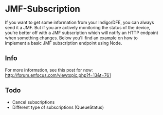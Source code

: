 # JMF-Subscription
If you want to get some information from your Indigo/DFE, you can always send it a JMF. But if you are actively monitoring the status of the device, you're better off with a JMF subscription which will notify an HTTP endpoint when something changes. Below you'll find an example on how to implement a basic JMF subscription endpoint using Node.

## Info
For more information, see this post for now: http://forum.enfocus.com/viewtopic.php?f=13&t=761

## Todo
- Cancel subscriptions
- Different type of subscriptions (QueueStatus)
